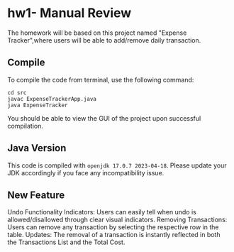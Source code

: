# hw1- Manual Review

The homework will be based on this project named "Expense Tracker",where users will be able to add/remove daily transaction. 

## Compile

To compile the code from terminal, use the following command:
```
cd src
javac ExpenseTrackerApp.java
java ExpenseTracker
```

You should be able to view the GUI of the project upon successful compilation. 

## Java Version
This code is compiled with ```openjdk 17.0.7 2023-04-18```. Please update your JDK accordingly if you face any incompatibility issue.

## New Feature
Undo Functionality
Indicators: Users can easily tell when undo is allowed/disallowed through clear visual indicators.
Removing Transactions: Users can remove any transaction by selecting the respective row in the table.
Updates: The removal of a transaction is instantly reflected in both the Transactions List and the Total Cost.